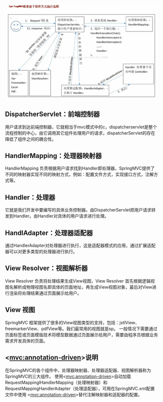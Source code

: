 
<img src="pictures/Annotation 2020-04-12 125913.png">

## DispatcherServlet：前端控制器
用户请求到达前端控制器，它就相当于mvc模式中的c，dispatcherservlet是整个流程控制的中心，由它调用其它组件处理用户的请求，dispatcherServlet的存在降低了组件之间的耦合性。

## HandlerMapping：处理器映射器
HandlerMapping 负责根据用户请求找到Handler即处理器，SpringMVC提供了不同的映射器实现不同的映射方式，例如：配置文件方式，实现接口方式，注解方式等。

## Handler：处理器
它就是我们开发中要编写的具体业务控制器。由DispatcherServlet把用户请求转发到Handler。由Handler对具体的用户请求进行处理。

## HandlAdapter：处理器适配器
通过HandlerAdapter对处理器进行执行，这是适配器模式的应用，通过扩展适配器可以对更多类型的处理器进行执行。



##  View Resolver：视图解析器
View Resolver 负责将处理结果生成View视图，View Resolver 首先根据逻辑视图名解析成物理视图名即具体的页面地址，再生成View视图对象，最后对View进行渲染将处理结果通过页面展示给用户。

## View 视图
SpringMVC 框架提供了很多的View视图类型的支持，包括：jstlView、freemarkerView、pdfView等。我们最常用的视图就是sp。
一般情况下需要通过页面标签或页面模版技术将模型数据通过页面展示给用户，需要由程序员根据业务需求开发具体的页面。

## <<mvc:annotation-driven>>说明
在SpringMVC的各个组件中，处理器映射器、处理器适配器、视图解析器称为SpringMVC的三大组件。
使用<<mvc:annotation-driven>>自动加载 RequestMappinglHandlerMapping（处理映射器）和RequestMappingHandlerAdapter（处理适配器），可用在SpringMVC.xml配置文件中使用
<<mvc:annotation-driven>>替代注解映射器和适配器的配置。



